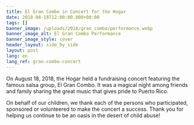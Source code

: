 ```yaml
---
title: El Gran Combo in Concert for the Hogar
date: 2018-08-18T12:00:00.000+00:00
tags: []
banner_image: /uploads/2018/gran_combo/performance.webp
banner_image_alt: El Gran Combo Performance
banner_image_style: cover
header_layout: side_by_side
layout: post
lang: en
lang_ref: gran-combo-concert
---
```

On August 18, 2018, the Hogar held a fundraising concert featuring the famous salsa group, El Gran Combo. It was a magical night among friends and family sharing the great music that gives pride to Puerto Rico.

On behalf of our children, we thank each of the persons who participated, sponsored or volunteered to make the concert a success. Thank you for helping us continue to be an oasis in the desert of child abuse!
